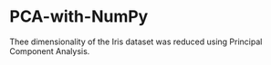 # PCA-with-NumPy
Thee dimensionality of the Iris dataset was reduced using Principal Component Analysis.
